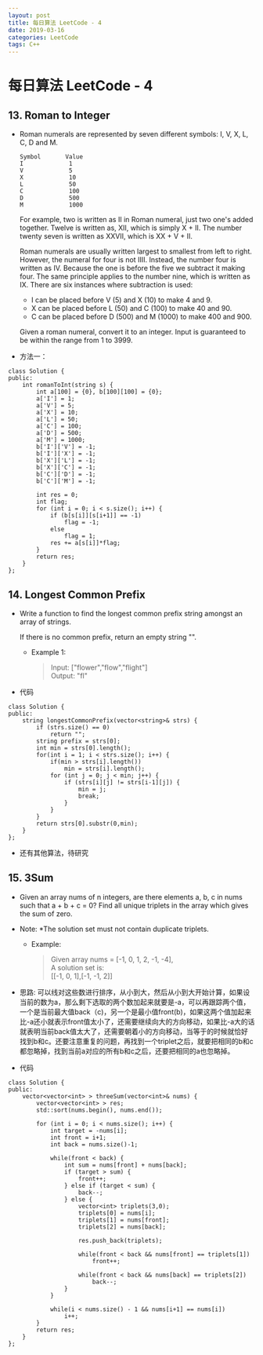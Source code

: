 ```yaml
---
layout: post
title: 每日算法 LeetCode - 4
date: 2019-03-16
categories: LeetCode
tags: C++
---
```


<h1> 每日算法 LeetCode - 4 </h1>

## 13. Roman to Integer

* Roman numerals are represented by seven different symbols: I, V, X, L, C, D and M.

	```
	Symbol       Value
	I             1
	V             5
	X             10
	L             50
	C             100
	D             500
	M             1000
	```
	
	For example, two is written as II in Roman numeral, just two one's added together. Twelve is written as, XII, which is simply X + II. The number twenty seven is written as XXVII, which is XX + V + II.

	Roman numerals are usually written largest to smallest from left to right. However, the numeral for four is not IIII. Instead, the number four is written as IV. Because the one is before the five we subtract it making four. The same principle applies to the number nine, which is written as IX. There are six instances where subtraction is used:

	* I can be placed before V (5) and X (10) to make 4 and 9. 
	* X can be placed before L (50) and C (100) to make 40 and 90. 
	* C can be placed before D (500) and M (1000) to make 400 and 900.

	Given a roman numeral, convert it to an integer. Input is guaranteed to be within the range from 1 to 3999.
	
* 方法一：

```
class Solution {
public:
    int romanToInt(string s) {
        int a[100] = {0}, b[100][100] = {0};
        a['I'] = 1;
        a['V'] = 5;
        a['X'] = 10;
        a['L'] = 50;
        a['C'] = 100;
        a['D'] = 500;
        a['M'] = 1000;
        b['I']['V'] = -1;
        b['I']['X'] = -1;
        b['X']['L'] = -1;
        b['X']['C'] = -1;
        b['C']['D'] = -1;
        b['C']['M'] = -1;
        
        int res = 0;
        int flag;
        for (int i = 0; i < s.size(); i++) {
            if (b[s[i]][s[i+1]] == -1)
                flag = -1;
            else
                flag = 1;
            res += a[s[i]]*flag;
        }
        return res;     
    }
};
```



## 14. Longest Common Prefix
* Write a function to find the longest common prefix string amongst an array of strings.

	If there is no common prefix, return an empty string "".

	* Example 1:

		>Input: ["flower","flow","flight"]   
		>Output: "fl"

* 代码

```
class Solution {
public:
    string longestCommonPrefix(vector<string>& strs) {
        if (strs.size() == 0)
            return "";
        string prefix = strs[0];
        int min = strs[0].length();
        for(int i = 1; i < strs.size(); i++) {
            if(min > strs[i].length())
                min = strs[i].length();
            for (int j = 0; j < min; j++) {
                if (strs[i][j] != strs[i-1][j]) {
                    min = j;
                    break;
                }
            }
        }
        return strs[0].substr(0,min);
    }
};
```
* 还有其他算法，待研究
	
## 15. 3Sum
* Given an array nums of n integers, are there elements a, b, c in nums such that a + b + c = 0? Find all unique triplets in the array which gives the sum of zero.

* Note: *The solution set must not contain duplicate triplets.

	* Example:

		> Given array nums = [-1, 0, 1, 2, -1, -4],   
		> A solution set is:   
		> [[-1, 0, 1],[-1, -1, 2]]

* 思路: 可以线对这些数进行排序，从小到大，然后从小到大开始计算，如果设当前的数为a，那么剩下选取的两个数加起来就要是-a，可以再跟踪两个值，一个是当前最大值back（c)，另一个是最小值front(b)，如果这两个值加起来比-a还小就表示front值太小了，还需要继续向大的方向移动，如果比-a大的话就表明当前back值太大了，还需要朝着小的方向移动，当等于的时候就恰好找到b和c。还要注意重复的问题，再找到一个triplet之后，就要把相同的b和c都忽略掉，找到当前a对应的所有b和c之后，还要把相同的a也忽略掉。
* 代码

```
class Solution {
public:
    vector<vector<int> > threeSum(vector<int>& nums) {
        vector<vector<int> > res;
        std::sort(nums.begin(), nums.end());
        
        for (int i = 0; i < nums.size(); i++) {
            int target = -nums[i];
            int front = i+1;
            int back = nums.size()-1;
            
            while(front < back) {
                int sum = nums[front] + nums[back];
                if (target > sum) {
                    front++;
                } else if (target < sum) {
                    back--;
                } else {
                    vector<int> triplets(3,0);
                    triplets[0] = nums[i];
                    triplets[1] = nums[front];
                    triplets[2] = nums[back];
                    
                    res.push_back(triplets);
                    
                    while(front < back && nums[front] == triplets[1])
                        front++;
                    
                    while(front < back && nums[back] == triplets[2])
                        back--;
                }
            }
            
            while(i < nums.size() - 1 && nums[i+1] == nums[i]) 
                i++;
        }
        return res;
    }
};
```